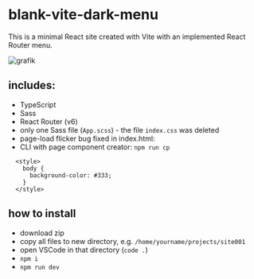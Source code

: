 # blank-vite-dark-menu

This is a minimal React site created with Vite with an implemented React Router menu.

![grafik](https://user-images.githubusercontent.com/446574/200960596-bdc5bd34-ca8c-4c03-9c0f-e67e9bf7d111.png)

## includes:

- TypeScript
- Sass
- React Router (v6) 
- only one Sass file (`App.scss`) - the file `index.css` was deleted
- page-load flicker bug fixed in index.html:
- CLI with page component creator: `npm run cp`
```
  <style>
    body {
      background-color: #333;
    }
  </style>
```

## how to install

- download zip
- copy all files to new directory, e.g. `/home/yourname/projects/site001`
- open VSCode in that directory (`code .`)
- `npm i`
- `npm run dev`
